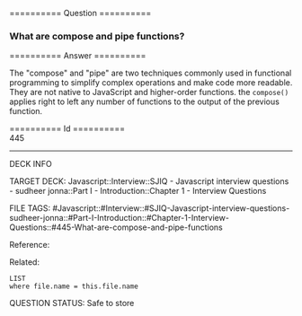 ========== Question ==========  

### What are compose and pipe functions?  

========== Answer ==========  

The "compose" and "pipe" are two techniques commonly used in functional
programming to simplify complex operations and make code more readable. They are
not native to JavaScript and higher-order functions. the `compose()` applies
right to left any number of functions to the output of the previous function.

========== Id ==========  
445

---

DECK INFO

TARGET DECK: Javascript::Interview::SJIQ - Javascript interview questions - sudheer jonna::Part I - Introduction::Chapter 1 - Interview Questions

FILE TAGS: #Javascript::#Interview::#SJIQ-Javascript-interview-questions-sudheer-jonna::#Part-I-Introduction::#Chapter-1-Interview-Questions::#445-What-are-compose-and-pipe-functions

Reference:

Related:

```dataview
LIST
where file.name = this.file.name
```

QUESTION STATUS: Safe to store
